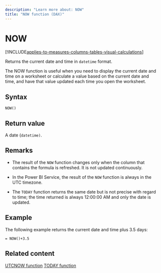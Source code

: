 ```yaml
---
description: "Learn more about: NOW"
title: "NOW function (DAX)"
---
```

# NOW

[!INCLUDE[applies-to-measures-columns-tables-visual-calculations](includes/applies-to-measures-columns-tables-visual-calculations.md)]

Returns the current date and time in `datetime` format.

The NOW function is useful when you need to display the current date and time on a worksheet or calculate a value based on the current date and time, and have that value updated each time you open the worksheet.

## Syntax

```dax
NOW()
```

## Return value

A date (`datetime)`.

## Remarks

- The result of the `NOW` function changes only when the column that contains the formula is refreshed. It is not updated continuously.

- In the Power BI Service, the result of the `NOW` function is always in the UTC timezone.

- The `TODAY` function returns the same date but is not precise with regard to time; the time returned is always 12:00:00 AM and only the date is updated.

## Example

The following example returns the current date and time plus 3.5 days:

```dax
= NOW()+3.5
```

## Related content

[UTCNOW function](utcnow-function-dax.md)
[TODAY function](today-function-dax.md)

